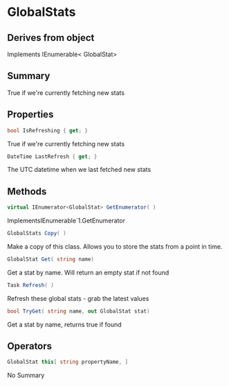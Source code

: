 # GlobalStats

## Derives from object
Implements IEnumerable< GlobalStat>

## Summary

True if we're currently fetching new stats
## Properties

```c#
bool IsRefreshing { get; } 
```
True if we're currently fetching new stats
```c#
DateTime LastRefresh { get; } 
```
The UTC datetime when we last fetched new stats
## Methods

```c#
virtual IEnumerator<GlobalStat> GetEnumerator( ) 
```
ImplementsIEnumerable`1.GetEnumerator
```c#
GlobalStats Copy( ) 
```
Make a copy of this class. Allows you to store the stats from a point in time.
```c#
GlobalStat Get( string name) 
```
Get a stat by name. Will return an empty stat if not found
```c#
Task Refresh( ) 
```
Refresh these global stats - grab the latest values
```c#
bool TryGet( string name, out GlobalStat stat) 
```
Get a stat by name, returns true if found
## Operators

```c#
GlobalStat this[ string propertyName, ] 
```
No Summary
